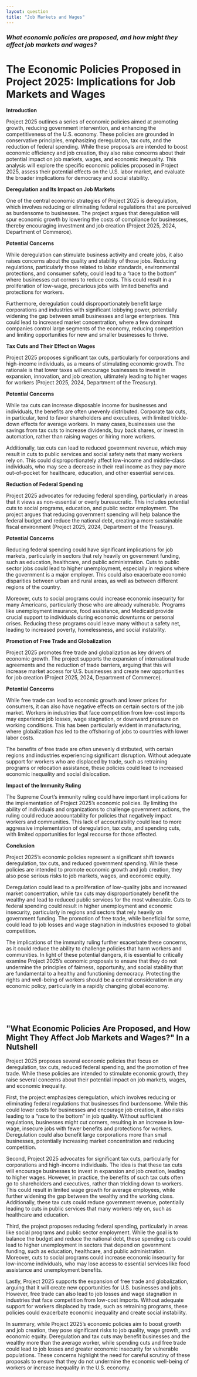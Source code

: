 ```yaml
---
layout: question
title: "Job Markets and Wages"
---
```


### *What economic policies are proposed, and how might they affect job markets and wages?*


# The Economic Policies Proposed in Project 2025: Implications for Job Markets and Wages

**Introduction**

Project 2025 outlines a series of economic policies aimed at promoting growth, reducing government intervention, and enhancing the competitiveness of the U.S. economy. These policies are grounded in conservative principles, emphasizing deregulation, tax cuts, and the reduction of federal spending. While these proposals are intended to boost economic efficiency and job creation, they also raise concerns about their potential impact on job markets, wages, and economic inequality. This analysis will explore the specific economic policies proposed in Project 2025, assess their potential effects on the U.S. labor market, and evaluate the broader implications for democracy and social stability.

**Deregulation and Its Impact on Job Markets**

One of the central economic strategies of Project 2025 is deregulation, which involves reducing or eliminating federal regulations that are perceived as burdensome to businesses. The project argues that deregulation will spur economic growth by lowering the costs of compliance for businesses, thereby encouraging investment and job creation (Project 2025, 2024, Department of Commerce).

**Potential Concerns**

While deregulation can stimulate business activity and create jobs, it also raises concerns about the quality and stability of those jobs. Reducing regulations, particularly those related to labor standards, environmental protections, and consumer safety, could lead to a “race to the bottom” where businesses cut corners to reduce costs. This could result in a proliferation of low-wage, precarious jobs with limited benefits and protections for workers.

Furthermore, deregulation could disproportionately benefit large corporations and industries with significant lobbying power, potentially widening the gap between small businesses and large enterprises. This could lead to increased market concentration, where a few dominant companies control large segments of the economy, reducing competition and limiting opportunities for new and smaller businesses to thrive.

**Tax Cuts and Their Effect on Wages**

Project 2025 proposes significant tax cuts, particularly for corporations and high-income individuals, as a means of stimulating economic growth. The rationale is that lower taxes will encourage businesses to invest in expansion, innovation, and job creation, ultimately leading to higher wages for workers (Project 2025, 2024, Department of the Treasury).

**Potential Concerns**

While tax cuts can increase disposable income for businesses and individuals, the benefits are often unevenly distributed. Corporate tax cuts, in particular, tend to favor shareholders and executives, with limited trickle-down effects for average workers. In many cases, businesses use the savings from tax cuts to increase dividends, buy back shares, or invest in automation, rather than raising wages or hiring more workers.

Additionally, tax cuts can lead to reduced government revenue, which may result in cuts to public services and social safety nets that many workers rely on. This could disproportionately affect low-income and middle-class individuals, who may see a decrease in their real income as they pay more out-of-pocket for healthcare, education, and other essential services.

**Reduction of Federal Spending**

Project 2025 advocates for reducing federal spending, particularly in areas that it views as non-essential or overly bureaucratic. This includes potential cuts to social programs, education, and public sector employment. The project argues that reducing government spending will help balance the federal budget and reduce the national debt, creating a more sustainable fiscal environment (Project 2025, 2024, Department of the Treasury).

**Potential Concerns**

Reducing federal spending could have significant implications for job markets, particularly in sectors that rely heavily on government funding, such as education, healthcare, and public administration. Cuts to public sector jobs could lead to higher unemployment, especially in regions where the government is a major employer. This could also exacerbate economic disparities between urban and rural areas, as well as between different regions of the country.

Moreover, cuts to social programs could increase economic insecurity for many Americans, particularly those who are already vulnerable. Programs like unemployment insurance, food assistance, and Medicaid provide crucial support to individuals during economic downturns or personal crises. Reducing these programs could leave many without a safety net, leading to increased poverty, homelessness, and social instability.

**Promotion of Free Trade and Globalization**

Project 2025 promotes free trade and globalization as key drivers of economic growth. The project supports the expansion of international trade agreements and the reduction of trade barriers, arguing that this will increase market access for U.S. businesses and create new opportunities for job creation (Project 2025, 2024, Department of Commerce).

**Potential Concerns**

While free trade can lead to economic growth and lower prices for consumers, it can also have negative effects on certain sectors of the job market. Workers in industries that face competition from low-cost imports may experience job losses, wage stagnation, or downward pressure on working conditions. This has been particularly evident in manufacturing, where globalization has led to the offshoring of jobs to countries with lower labor costs.

The benefits of free trade are often unevenly distributed, with certain regions and industries experiencing significant disruption. Without adequate support for workers who are displaced by trade, such as retraining programs or relocation assistance, these policies could lead to increased economic inequality and social dislocation.

**Impact of the Immunity Ruling**

The Supreme Court’s immunity ruling could have important implications for the implementation of Project 2025’s economic policies. By limiting the ability of individuals and organizations to challenge government actions, the ruling could reduce accountability for policies that negatively impact workers and communities. This lack of accountability could lead to more aggressive implementation of deregulation, tax cuts, and spending cuts, with limited opportunities for legal recourse for those affected.

**Conclusion**

Project 2025’s economic policies represent a significant shift towards deregulation, tax cuts, and reduced government spending. While these policies are intended to promote economic growth and job creation, they also pose serious risks to job markets, wages, and economic equity.

Deregulation could lead to a proliferation of low-quality jobs and increased market concentration, while tax cuts may disproportionately benefit the wealthy and lead to reduced public services for the most vulnerable. Cuts to federal spending could result in higher unemployment and economic insecurity, particularly in regions and sectors that rely heavily on government funding. The promotion of free trade, while beneficial for some, could lead to job losses and wage stagnation in industries exposed to global competition.

The implications of the immunity ruling further exacerbate these concerns, as it could reduce the ability to challenge policies that harm workers and communities. In light of these potential dangers, it is essential to critically examine Project 2025’s economic proposals to ensure that they do not undermine the principles of fairness, opportunity, and social stability that are fundamental to a healthy and functioning democracy. Protecting the rights and well-being of workers should be a central consideration in any economic policy, particularly in a rapidly changing global economy.

<br><br><br>

## <span id="nutshell">"What Economic Policies Are Proposed, and How Might They Affect Job Markets and Wages?" In a Nutshell</span>

Project 2025 proposes several economic policies that focus on deregulation, tax cuts, reduced federal spending, and the promotion of free trade. While these policies are intended to stimulate economic growth, they raise several concerns about their potential impact on job markets, wages, and economic inequality.

First, the project emphasizes deregulation, which involves reducing or eliminating federal regulations that businesses find burdensome. While this could lower costs for businesses and encourage job creation, it also risks leading to a “race to the bottom” in job quality. Without sufficient regulations, businesses might cut corners, resulting in an increase in low-wage, insecure jobs with fewer benefits and protections for workers. Deregulation could also benefit large corporations more than small businesses, potentially increasing market concentration and reducing competition.

Second, Project 2025 advocates for significant tax cuts, particularly for corporations and high-income individuals. The idea is that these tax cuts will encourage businesses to invest in expansion and job creation, leading to higher wages. However, in practice, the benefits of such tax cuts often go to shareholders and executives, rather than trickling down to workers. This could result in limited wage growth for average employees, while further widening the gap between the wealthy and the working class. Additionally, these tax cuts could reduce government revenue, potentially leading to cuts in public services that many workers rely on, such as healthcare and education.

Third, the project proposes reducing federal spending, particularly in areas like social programs and public sector employment. While the goal is to balance the budget and reduce the national debt, these spending cuts could lead to higher unemployment in sectors that depend on government funding, such as education, healthcare, and public administration. Moreover, cuts to social programs could increase economic insecurity for low-income individuals, who may lose access to essential services like food assistance and unemployment benefits.

Lastly, Project 2025 supports the expansion of free trade and globalization, arguing that it will create new opportunities for U.S. businesses and jobs. However, free trade can also lead to job losses and wage stagnation in industries that face competition from low-cost imports. Without adequate support for workers displaced by trade, such as retraining programs, these policies could exacerbate economic inequality and create social instability.

In summary, while Project 2025’s economic policies aim to boost growth and job creation, they pose significant risks to job quality, wage growth, and economic equity. Deregulation and tax cuts may benefit businesses and the wealthy more than the average worker, while spending cuts and free trade could lead to job losses and greater economic insecurity for vulnerable populations. These concerns highlight the need for careful scrutiny of these proposals to ensure that they do not undermine the economic well-being of workers or increase inequality in the U.S. economy.

